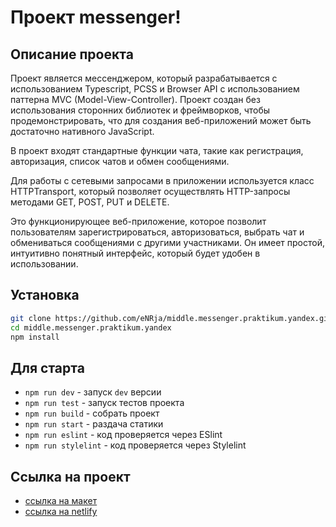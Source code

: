 # Проект messenger!

## Описание проекта

Проект является мессенджером, который разрабатывается с использованием Typescript, PCSS и Browser API
с использованием паттерна MVC (Model-View-Controller).
Проект создан без использования сторонних библиотек и фреймворков, чтобы продемонстрировать,
что для создания веб-приложений может быть достаточно нативного JavaScript.

В проект входят стандартные функции чата, такие как регистрация, авторизация, список чатов и обмен сообщениями.

Для работы с сетевыми запросами в приложении используется класс HTTPTransport,
который позволяет осуществлять HTTP-запросы методами GET, POST, PUT и DELETE.

Это функционирующее веб-приложение, которое позволит пользователям зарегистрироваться, авторизоваться,
выбрать чат и обмениваться сообщениями с другими участниками.
Он имеет простой, интуитивно понятный интерфейс, который будет удобен в использовании.

## Установка

```bash
git clone https://github.com/eNRja/middle.messenger.praktikum.yandex.git
cd middle.messenger.praktikum.yandex
npm install

```

## Для старта

- `npm run dev` - запуск `dev` версии
- `npm run test` - запуск тестов проекта
- `npm run build` - собрать проект
- `npm run start` - раздача статики
- `npm run eslint` - код проверяется через ESlint
- `npm run stylelint` - код проверяется через Stylelint

## Ссылка на проект

- [ссылка на макет](https://www.figma.com/file/jF5fFFzgGOxQeB4CmKWTiE/Chat_external_link?type=design&node-id=1-616&t=TUdkKckr7tkVPzJo-0)
- [ссылка на netlify](https://deploy-preview-6--fascinating-cucurucho-a741d4.netlify.app)
